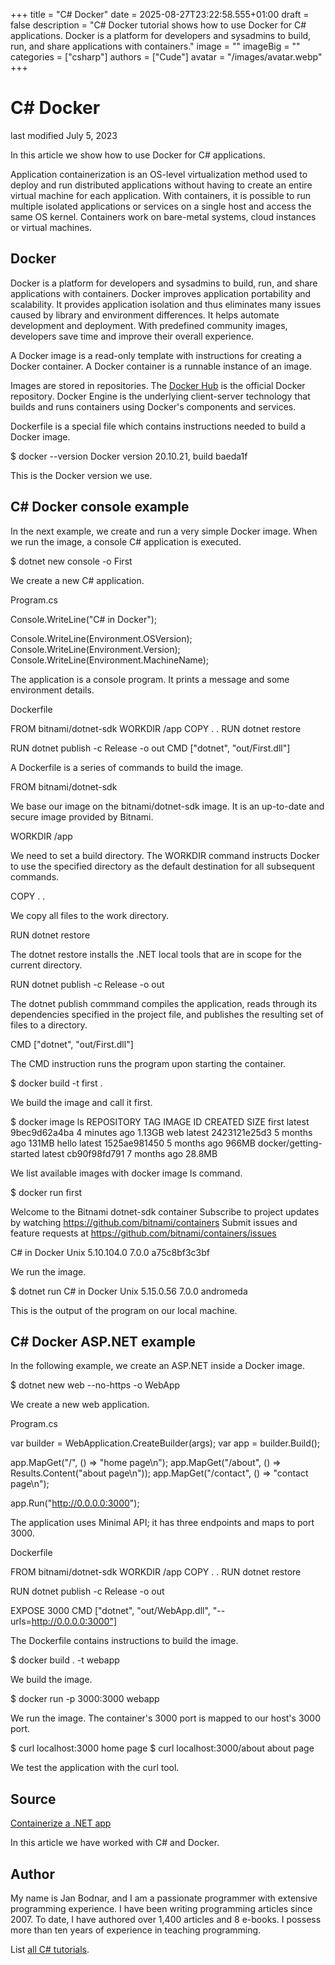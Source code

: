 +++
title = "C# Docker"
date = 2025-08-27T23:22:58.555+01:00
draft = false
description = "C# Docker tutorial shows how to use Docker for C# applications. Docker is a platform for developers and sysadmins to build, run, and share applications with containers."
image = ""
imageBig = ""
categories = ["csharp"]
authors = ["Cude"]
avatar = "/images/avatar.webp"
+++

# C# Docker

last modified July 5, 2023

 

In this article we show how to use Docker for C# applications.

Application containerization is an OS-level virtualization method
used to deploy and run distributed applications without having to create an
entire virtual machine for each application. With containers, it is possible to
run multiple isolated applications or services on a single host and access the
same OS kernel. Containers work on bare-metal systems, cloud instances or
virtual machines.

## Docker

Docker is a platform for developers and sysadmins to build, run, and
share applications with containers. Docker improves application portability
and scalability. It provides application isolation and thus eliminates many
issues caused by library and environment differences. It helps automate
development and deployment. With predefined community images, developers save
time and improve their overall experience.

A Docker image is a read-only template with instructions for creating
a Docker container. A Docker container is a runnable instance of an
image.

Images are stored in repositories. The [Docker Hub](https://hub.docker.com/)
is the official Docker repository. Docker Engine is the underlying
client-server technology that builds and runs containers using Docker's
components and services.

Dockerfile is a special file which contains instructions needed
to build a Docker image.

$ docker --version
Docker version 20.10.21, build baeda1f

This is the Docker version we use.

## C# Docker console example

In the next example, we create and run a very simple Docker image. When we
run the image, a console C# application is executed.

$ dotnet new console -o First

We create a new C# application.

Program.cs
  

Console.WriteLine("C# in Docker");

Console.WriteLine(Environment.OSVersion);
Console.WriteLine(Environment.Version);
Console.WriteLine(Environment.MachineName);

The application is a console program. It prints a message and some environment
details.

Dockerfile
  

FROM bitnami/dotnet-sdk
WORKDIR /app
COPY . .
RUN dotnet restore

RUN dotnet publish -c Release -o out
CMD ["dotnet", "out/First.dll"]

A Dockerfile is a series of commands to build the image.

FROM bitnami/dotnet-sdk

We base our image on the bitnami/dotnet-sdk image. It is an up-to-date and
secure image provided by Bitnami.

WORKDIR /app

We need to set a build directory. The WORKDIR command instructs
Docker to use the specified directory as the default destination for all
subsequent commands.

COPY . .

We copy all files to the work directory.

RUN dotnet restore

The dotnet restore installs the .NET local tools that are in scope
for the current directory.

RUN dotnet publish -c Release -o out

The dotnet publish commmand compiles the application, reads through
its dependencies specified in the project file, and publishes the resulting set
of files to a directory.

CMD ["dotnet", "out/First.dll"]

The CMD instruction runs the program upon starting the container.

$ docker build -t first .

We build the image and call it first.

$ docker image ls
REPOSITORY               TAG          IMAGE ID       CREATED         SIZE
first                    latest       9bec9d62a4ba   4 minutes ago   1.13GB
web                      latest       2423121e25d3   5 months ago    131MB
hello                    latest       1525ae981450   5 months ago    966MB
docker/getting-started   latest       cb90f98fd791   7 months ago    28.8MB

We list available images with docker image ls command.

$ docker run first

Welcome to the Bitnami dotnet-sdk container
Subscribe to project updates by watching https://github.com/bitnami/containers
Submit issues and feature requests at https://github.com/bitnami/containers/issues

C# in Docker
Unix 5.10.104.0
7.0.0
a75c8bf3c3bf

We run the image.

$ dotnet run
C# in Docker
Unix 5.15.0.56
7.0.0
andromeda

This is the output of the program on our local machine.

## C# Docker ASP.NET example

In the following example, we create an ASP.NET inside a Docker image.

$ dotnet new web --no-https -o WebApp

We create a new web application.

Program.cs
  

var builder = WebApplication.CreateBuilder(args);
var app = builder.Build();

app.MapGet("/", () =&gt; "home page\n");
app.MapGet("/about", () =&gt; Results.Content("about page\n"));
app.MapGet("/contact", () =&gt; "contact page\n");

app.Run("http://0.0.0.0:3000");

The application uses Minimal API; it has three endpoints and maps to port 3000.

Dockerfile
  

FROM bitnami/dotnet-sdk
WORKDIR /app
COPY . .
RUN dotnet restore

RUN dotnet publish -c Release -o out

EXPOSE 3000
CMD ["dotnet", "out/WebApp.dll", "--urls=http://0.0.0.0:3000"]

The Dockerfile contains instructions to build the image.

$ docker build . -t webapp

We build the image.

$ docker run -p 3000:3000 webapp

We run the image. The container's 3000 port is mapped to our host's 3000
port.

$ curl localhost:3000
home page
$ curl localhost:3000/about
about page

We test the application with the curl tool.

## Source

[Containerize a .NET app](https://learn.microsoft.com/en-us/dotnet/core/docker/build-container?tabs=windows&amp;pivots=dotnet-8-0)

In this article we have worked with C# and Docker.

## Author

My name is Jan Bodnar, and I am a passionate programmer with extensive
programming experience. I have been writing programming articles since 2007.
To date, I have authored over 1,400 articles and 8 e-books. I possess more
than ten years of experience in teaching programming.

List [all C# tutorials](/csharp/).